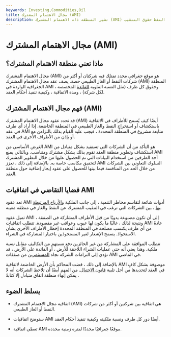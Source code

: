 ```yaml
---
keywords: Investing,Commodities,Oil
title: مجال الاهتمام المشترك (AMI)
description: تشير المنطقة ذات الاهتمام المشترك (AMI) إلى مساحة الأرض التي تمتلك فيها العديد من شركات الغاز الطبيعي أو النفط حقوق التنقيب.
---
```


# مجال الاهتمام المشترك (AMI)
## ماذا تعني منطقة الاهتمام المشترك؟

مجال الاهتمام المشترك (AMI) هو موقع جغرافي محدد تمتلك فيه شركتان أو أكثر من شركات النفط أو الغاز الطبيعي حصة. يصف عقد مجال الاهتمام المشترك (AMI) المنطقة الجغرافية الواردة في AMI ، وحقوق كل طرف (مثل النسبة المئوية [للفائدة](/interest) المخصصة لكل شركة) ، ومدة الاتفاقية ، وكيفية تنفيذ أحكام العقد.

## فهم مجال الاهتمام المشترك (AMI)

قد تحدد عقود مجال الاهتمام المشترك (AMI) أيضًا كيف يُسمح للأطراف في الاتفاقية باستكشاف أو استخراج النفط والغاز الطبيعي في المنطقة الخاضعة. إذا أراد أي طرف في عقد AMI متابعة مشروع في المنطقة المحددة ، فيجب عليه القيام بذلك بالتزامن مع أو بإذن من الأطراف الأخرى في العقد.

الغرض الأساسي من AMI هو التأكد من أن الشركات التي تستفيد بشكل متبادل من استكشاف وتطوير منطقة العقد تقوم بذلك بشكل مشترك ومتناسب. وبالتالي يمنع AMI أحد الطرفين من استخدام البيانات التي تم الحصول عليها من خلال التطوير المشترك لتحقيق مكاسب خاصة به. بالإضافة إلى ذلك ، تعزز AMI السلوك التعاوني بين الشركات من خلال الحد من المنافسة فيما بينها للحصول على عقود إيجار إضافية حول منطقة العقد.

## قضايا التقاضي في اتفاقيات AMI

تعد عقود AMI أدوات شائعة لتقاسم مخاطر التنمية ، إلى جانب الملكية [والأرباح المرتبطة بها](/profit) ، بين الشركات التي ترغب في التنقيب المشترك عن النفط والغاز في منطقة معينة.

تميل عقود AMI إلى أن تكون مصنوعة يدويًا من قبل الأطراف المشاركة في الصفقة ، ونتيجة لذلك ، غالبًا ما يكون لها عيوب وعواقب غير مقصودة. تتطلب اتفاقيات AMI عادةً من أي طرف يكتسب مصلحة في المنطقة المحددة إخطار الأطراف الأخرى بشأن الاستحواذ. يسمح الإشعار لغير المستحوذين باختيار المشاركة في الشراء.

تتطلب الموافقة على المشاركة من غير الحائزين دفع نسبتهم من التكاليف مقابل نسبة ملكية. وهذا يعني أنه حتى عمليات الشراء اللاحقة للأرض ، أو الفائدة على الأرض ، قد تؤدي إلى التزامات الشركة تجاه [المستثمرين](/investor) من صفقات AMI في الماضي.

بالإضافة إلى ذلك ، قضت المحاكم بأن الأرض الخاضعة لاتفاقية AMI موصوفة بشكل كافٍ في العقد لتحديدها من أجل تلبية [قانون الاحتيال](/statute-of-frauds). من المهم أيضًا أن تلاحظ الشركات أنه لا يمكن إنهاء منطقة اتفاق متبادل إلا كتابةً .

## يسلط الضوء

- اتفاقية مجال الاهتمام المشترك (AMI) هي اتفاقية بين شركتين أو أكثر من شركات النفط أو الغاز الطبيعي.

- ستوضح اتفاقيات AMI أيضًا دور كل طرف ونسبة ملكيته وكيفية تنفيذ أحكام العقد.

- تغطي اتفاقية AMI موقعًا جغرافيًا محددًا لفترة زمنية محددة.


